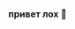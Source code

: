 ### привет лох 👋
<!--
**BOGDANI77/BOGDANI77** is a ✨ _special_ ✨ repository because its `README.md` (this file) appears on your GitHub profile.

Here are some ideas to get you started:

🌱 I’m currently learning ...
